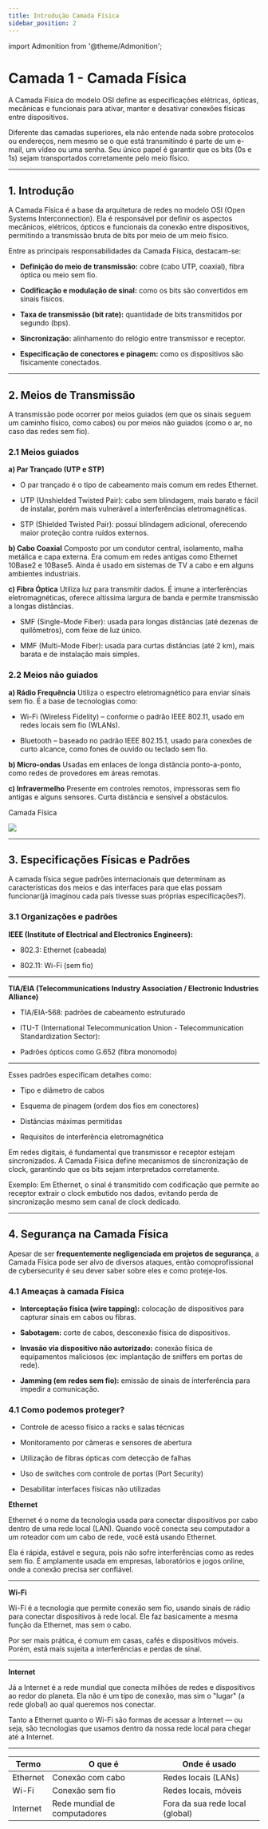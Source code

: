 ```yaml
---
title: Introdução Camada Física
sidebar_position: 2
---
```


import Admonition from '@theme/Admonition';


# Camada 1 - Camada Física

A Camada Física do modelo OSI define as especificações elétricas, ópticas, mecânicas e funcionais para ativar, manter e desativar conexões físicas entre dispositivos.

Diferente das camadas superiores, ela não entende nada sobre protocolos ou endereços, nem mesmo se o que está transmitindo é parte de um e-mail, um vídeo ou uma senha. Seu único papel é garantir que os bits (0s e 1s) sejam transportados corretamente pelo meio físico.

---

## 1. Introdução

A Camada Física é a base da arquitetura de redes no modelo OSI (Open Systems Interconnection). Ela é responsável por definir os aspectos mecânicos, elétricos, ópticos e funcionais da conexão entre dispositivos, permitindo a transmissão bruta de bits por meio de um meio físico.

Entre as principais responsabilidades da Camada Física, destacam-se:

- **Definição do meio de transmissão:** cobre (cabo UTP, coaxial), fibra óptica ou meio sem fio.

- **Codificação e modulação de sinal:** como os bits são convertidos em sinais físicos.

- **Taxa de transmissão (bit rate):** quantidade de bits transmitidos por segundo (bps).

- **Sincronização:** alinhamento do relógio entre transmissor e receptor.

- **Especificação de conectores e pinagem:** como os dispositivos são fisicamente conectados.

---

## 2. Meios de Transmissão

A transmissão pode ocorrer por meios guiados (em que os sinais seguem um caminho físico, como cabos) ou por meios não guiados (como o ar, no caso das redes sem fio).

### 2.1 Meios guiados

**a) Par Trançado (UTP e STP)**

- O par trançado é o tipo de cabeamento mais comum em redes Ethernet.

- UTP (Unshielded Twisted Pair): cabo sem blindagem, mais barato e fácil de instalar, porém mais vulnerável a interferências eletromagnéticas.

- STP (Shielded Twisted Pair): possui blindagem adicional, oferecendo maior proteção contra ruídos externos.


**b) Cabo Coaxial**
Composto por um condutor central, isolamento, malha metálica e capa externa. Era comum em redes antigas como Ethernet 10Base2 e 10Base5. Ainda é usado em sistemas de TV a cabo e em alguns ambientes industriais.

**c) Fibra Óptica**
Utiliza luz para transmitir dados. É imune a interferências eletromagnéticas, oferece altíssima largura de banda e permite transmissão a longas distâncias.

- SMF (Single-Mode Fiber): usada para longas distâncias (até dezenas de quilômetros), com feixe de luz único.

- MMF (Multi-Mode Fiber): usada para curtas distâncias (até 2 km), mais barata e de instalação mais simples.


### 2.2 Meios não guiados

**a) Rádio Frequência**
Utiliza o espectro eletromagnético para enviar sinais sem fio. É a base de tecnologias como:

- Wi-Fi (Wireless Fidelity) – conforme o padrão IEEE 802.11, usado em redes locais sem fio (WLANs).

- Bluetooth – baseado no padrão IEEE 802.15.1, usado para conexões de curto alcance, como fones de ouvido ou teclado sem fio.

**b) Micro-ondas**
Usadas em enlaces de longa distância ponto-a-ponto, como redes de provedores em áreas remotas.

**c) Infravermelho**
Presente em controles remotos, impressoras sem fio antigas e alguns sensores. Curta distância e sensível a obstáculos.

<p style={{textAlign: 'center'}}> Camada Física  </p>

<div style={{textAlign: 'center'}}>
    <img src="../../img/camada-fisica.png" />
</div>
<p></p>

---

## 3. Especificações Físicas e Padrões

A camada física segue padrões internacionais que determinam as características dos meios e das interfaces para que elas possam funcionar(já imaginou cada país tivesse suas próprias especificações?).

### 3.1 Organizações e padrões

**IEEE (Institute of Electrical and Electronics Engineers):**

- 802.3: Ethernet (cabeada)

- 802.11: Wi-Fi (sem fio)

---

**TIA/EIA (Telecommunications Industry Association / Electronic Industries Alliance)**

- TIA/EIA-568: padrões de cabeamento estruturado

- ITU-T (International Telecommunication Union - Telecommunication Standardization Sector):

- Padrões ópticos como G.652 (fibra monomodo)

---

Esses padrões especificam detalhes como:

- Tipo e diâmetro de cabos

- Esquema de pinagem (ordem dos fios em conectores)

- Distâncias máximas permitidas

- Requisitos de interferência eletromagnética


<Admonition type="caution" title="Sincronização e Clocking!">

Em redes digitais, é fundamental que transmissor e receptor estejam sincronizados. A Camada Física define mecanismos de sincronização de clock, garantindo que os bits sejam interpretados corretamente.

Exemplo: Em Ethernet, o sinal é transmitido com codificação que permite ao receptor extrair o clock embutido nos dados, evitando perda de sincronização mesmo sem canal de clock dedicado.
</Admonition>

---

## 4. Segurança na Camada Física
Apesar de ser **frequentemente negligenciada em projetos de segurança**, a Camada Física pode ser alvo de diversos ataques, então comoprofissional de cybersecurity é seu dever saber sobre eles e como proteje-los.

### 4.1 Ameaças à camada Física

- **Interceptação física (wire tapping):** colocação de dispositivos para capturar sinais em cabos ou fibras.

- **Sabotagem:** corte de cabos, desconexão física de dispositivos.

- **Invasão via dispositivo não autorizado:** conexão física de equipamentos maliciosos (ex: implantação de sniffers em portas de rede).

- **Jamming (em redes sem fio):** emissão de sinais de interferência para impedir a comunicação.

### 4.1 Como podemos proteger?

- Controle de acesso físico a racks e salas técnicas

- Monitoramento por câmeras e sensores de abertura

- Utilização de fibras ópticas com detecção de falhas

- Uso de switches com controle de portas (Port Security)

- Desabilitar interfaces físicas não utilizadas


<Admonition type="tips" title="Ethernet x Internet x Wi-Fi">

**Ethernet**

Ethernet é o nome da tecnologia usada para conectar dispositivos por cabo dentro de uma rede local (LAN). Quando você conecta seu computador a um roteador com um cabo de rede, você está usando Ethernet.

Ela é rápida, estável e segura, pois não sofre interferências como as redes sem fio. É amplamente usada em empresas, laboratórios e jogos online, onde a conexão precisa ser confiável.

---

**Wi-Fi**

Wi-Fi é a tecnologia que permite conexão sem fio, usando sinais de rádio para conectar dispositivos à rede local. Ele faz basicamente a mesma função da Ethernet, mas sem o cabo.

Por ser mais prática, é comum em casas, cafés e dispositivos móveis. Porém, está mais sujeita a interferências e perdas de sinal.

---

**Internet**

Já a Internet é a rede mundial que conecta milhões de redes e dispositivos ao redor do planeta. Ela não é um tipo de conexão, mas sim o "lugar" (a rede global) ao qual queremos nos conectar.

Tanto a Ethernet quanto o Wi-Fi são formas de acessar a Internet — ou seja, são tecnologias que usamos dentro da nossa rede local para chegar até a Internet.

---
| Termo    | O que é                      | Onde é usado                    |
| -------- | ---------------------------- | ------------------------------- |
| Ethernet | Conexão com cabo             | Redes locais (LANs)             |
| Wi-Fi    | Conexão sem fio              | Redes locais, móveis            |
| Internet | Rede mundial de computadores | Fora da sua rede local (global) |

</Admonition>